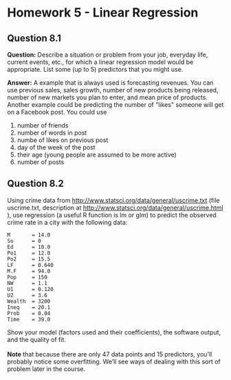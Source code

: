# Homework 5 - Linear Regression

## Question 8.1
**Question:**
Describe a situation or problem from your job, everyday life, current events, etc., for which a linear
regression model would be appropriate. List some (up to 5) predictors that you might use.

**Answer:**  A example that is always used is forecasting revenues. You can use previous sales, sales growth, 
number of new products being released, number of new markets you plan to enter, and mean price of products. 
Another example could be predicting the number of "likes" someone will get on a Facebook post. You could use 
  1. number of friends 
  2. number of words in post
  3. numbe of likes on previous post
  4. day of the week of the post
  5. their age (young people are assumed to be more active)
  6. number of posts

## Question 8.2
Using crime data from http://www.statsci.org/data/general/uscrime.txt (file uscrime.txt,
description at http://www.statsci.org/data/general/uscrime.html ), use regression (a useful R function is
lm or glm) to predict the observed crime rate in a city with the following data:

```
M       = 14.0
So      = 0
Ed      = 10.0
Po1     = 12.0
Po2     = 15.5
LF      = 0.640
M.F     = 94.0
Pop     = 150
NW      = 1.1
U1      = 0.120
U2      = 3.6
Wealth  = 3200
Ineq    = 20.1
Prob    = 0.04
Time    = 39.0
``` 
Show your model (factors used and their coefficients), the software output, and the quality of fit.<br><br>
**Note** that because there are only 47 data points and 15 predictors, you’ll probably notice some
overfitting. We’ll see ways of dealing with this sort of problem later in the course.
